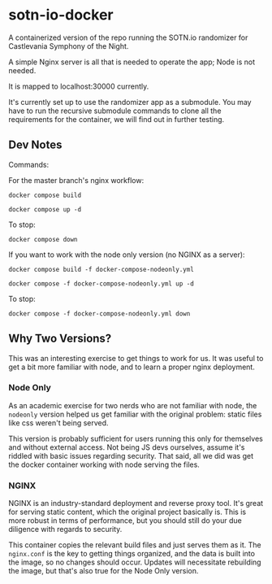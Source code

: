 # sotn-io-docker

A containerized version of the repo running the SOTN.io randomizer for Castlevania Symphony of the Night.

A simple Nginx server is all that is needed to operate the app; Node is not needed.

It is mapped to localhost:30000 currently.

It's currently set up to use the randomizer app as a submodule. You may have to run the recursive submodule commands to clone all the requirements for the container, we will find out in further testing.

## Dev Notes

Commands:

For the master branch's nginx workflow:

`docker compose build`

`docker compose up -d`

To stop:

`docker compose down`

If you want to work with the node only version (no NGINX as a server):

`docker compose build -f docker-compose-nodeonly.yml`

`docker compose -f docker-compose-nodeonly.yml up -d`

To stop:

`docker compose -f docker-compose-nodeonly.yml down`

## Why Two Versions?

This was an interesting exercise to get things to work for us. It was useful to get a bit more familiar with node, and to learn a proper nginx deployment.

### Node Only

As an academic exercise for two nerds who are not familiar with node, the `nodeonly` version helped us get familiar with the original problem: static files like css weren't being served.

This version is probably sufficient for users running this only for themselves and without external access. Not being JS devs ourselves, assume it's riddled with basic issues regarding security. That said, all we did was get the docker container working with node serving the files.

### NGINX

NGINX is an industry-standard deployment and reverse proxy tool. It's great for serving static content, which the original project basically is. This is more robust in terms of performance, but you should still do your due diligence with regards to security.

This container copies the relevant build files and just serves them as it. The `nginx.conf` is the key to getting things organized, and the data is built into the image, so no changes should occur. Updates will necessitate rebuilding the image, but that's also true for the Node Only version.


